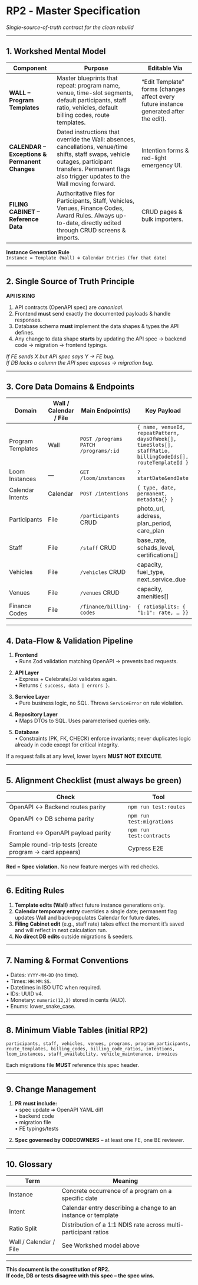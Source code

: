 # RP2 ‑ Master Specification  
_Single-source-of-truth contract for the clean rebuild_

---

## 1. Workshed Mental Model

| Component | Purpose | Editable Via |
|-----------|---------|--------------|
| **WALL – Program Templates** | Master blueprints that repeat: program name, venue, time-slot segments, default participants, staff ratio, vehicles, default billing codes, route templates. | “Edit Template” forms (changes affect every future instance generated after the edit). |
| **CALENDAR – Exceptions & Permanent Changes** | Dated instructions that override the Wall: absences, cancellations, venue/time shifts, staff swaps, vehicle outages, participant transfers. Permanent flags also trigger updates to the Wall moving forward. | Intention forms & red-light emergency UI. |
| **FILING CABINET – Reference Data** | Authoritative files for Participants, Staff, Vehicles, Venues, Finance Codes, Award Rules. Always up-to-date, directly edited through CRUD screens & imports. | CRUD pages & bulk importers. |

**Instance Generation Rule**  
`Instance = Template (Wall) ⊕ Calendar Entries (for that date)`  

---

## 2. Single Source of Truth Principle

**API IS KING**

1. API contracts (OpenAPI spec) are *canonical*.  
2. Frontend **must** send exactly the documented payloads & handle responses.  
3. Database schema **must** implement the data shapes & types the API defines.  
4. Any change to data shape **starts** by updating the API spec → backend code → migration → frontend typings.

_If FE sends X but API spec says Y → FE bug._  
_If DB lacks a column the API spec exposes → migration bug._  

---

## 3. Core Data Domains & Endpoints

| Domain | Wall / Calendar / File | Main Endpoint(s) | Key Payload |
|--------|-----------------------|------------------|-------------|
| Program Templates | Wall | `POST /programs` `PATCH /programs/:id` | `{ name, venueId, repeatPattern, daysOfWeek[], timeSlots[], staffRatio, billingCodeIds[], routeTemplateId }` |
| Loom Instances | — | `GET /loom/instances` | `?startDate&endDate` |
| Calendar Intents | Calendar | `POST /intentions` | `{ type, date, permanent, metadata{} }` |
| Participants | File | `/participants` CRUD | photo_url, address, plan_period, care_plan |
| Staff | File | `/staff` CRUD | base_rate, schads_level, certifications[] |
| Vehicles | File | `/vehicles` CRUD | capacity, fuel_type, next_service_due |
| Venues | File | `/venues` CRUD | capacity, amenities[] |
| Finance Codes | File | `/finance/billing-codes` | `{ ratioSplits: { "1:1": rate, … }}` |

---

## 4. Data-Flow & Validation Pipeline

1. **Frontend**  
   • Runs Zod validation matching OpenAPI → prevents bad requests.  
2. **API Layer**  
   • Express + Celebrate/Joi validates again.  
   • Returns `{ success, data | errors }`.

3. **Service Layer**  
   • Pure business logic, no SQL. Throws `ServiceError` on rule violation.

4. **Repository Layer**  
   • Maps DTOs to SQL. Uses parameterised queries only.

5. **Database**  
   • Constraints (PK, FK, CHECK) enforce invariants; never duplicates logic already in code except for critical integrity.

If a request fails at any level, lower layers **MUST NOT EXECUTE**.

---

## 5. Alignment Checklist (must always be green)

| Check | Tool |
|-------|------|
| OpenAPI ↔ Backend routes parity | `npm run test:routes` |
| OpenAPI ↔ DB schema parity | `npm run test:migrations` |
| Frontend ↔ OpenAPI payload parity | `npm run test:contracts` |
| Sample round-trip tests (create program → card appears) | Cypress E2E |

**Red = Spec violation.** No new feature merges with red checks.

---

## 6. Editing Rules

1. **Template edits (Wall)** affect future instance generations only.  
2. **Calendar temporary entry** overrides a single date; permanent flag updates Wall and back-populates Calendar for future dates.  
3. **Filing Cabinet edit** (e.g., staff rate) takes effect the moment it’s saved and will reflect in next calculation run.  
4. **No direct DB edits** outside migrations & seeders.

---

## 7. Naming & Format Conventions

• Dates: `YYYY-MM-DD` (no time).  
• Times: `HH:MM:SS`.  
• Datetimes in ISO UTC when required.  
• IDs: UUID v4.  
• Monetary: `numeric(12,2)` stored in cents (AUD).  
• Enums: lower_snake_case.

---

## 8. Minimum Viable Tables (initial RP2)

`participants, staff, vehicles, venues, programs, program_participants, route_templates, billing_codes, billing_code_ratios, intentions, loom_instances, staff_availability, vehicle_maintenance, invoices`

Each migrations file **MUST** reference this spec header.

---

## 9. Change Management

1. **PR must include:**  
   • spec update ➜ OpenAPI YAML diff  
   • backend code  
   • migration file  
   • FE typings/tests

2. **Spec governed by CODEOWNERS** – at least one FE, one BE reviewer.

---

## 10. Glossary

| Term | Meaning |
|------|---------|
| Instance | Concrete occurrence of a program on a specific date |
| Intent | Calendar entry describing a change to an instance or template |
| Ratio Split | Distribution of a 1:1 NDIS rate across multi-participant ratios |
| Wall / Calendar / File | See Workshed model above |

---

**This document is the constitution of RP2.  
If code, DB or tests disagree with this spec – the spec wins.**
